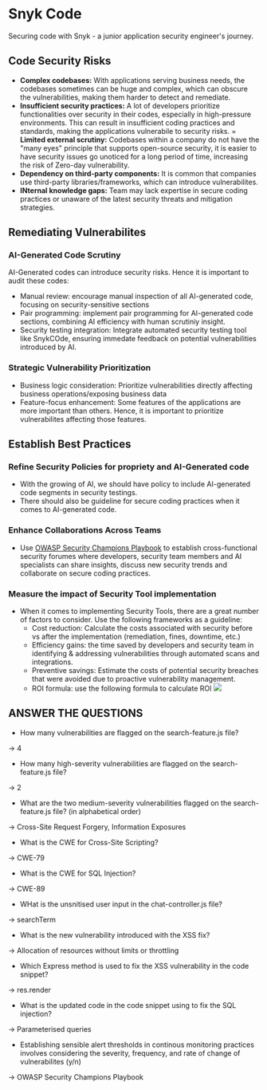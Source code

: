 # Snyk Code
Securing code with Snyk - a junior application security engineer's journey.

## Code Security Risks
- **Complex codebases:** With applications serving business needs, the codebases sometimes can be huge and complex, which can obscure the vulnerabilities, making them harder to detect and remediate.
- **Insufficient security practices:** A lot of developers prioritize functionalities over security in their codes, especially in high-pressure environments. This can result in insufficient coding practices and standards, making the applications vulnerabile to security risks.
= **Limited external scrutiny:** Codebases within a company do not have the "many eyes" principle that supports open-source security, it is easier to have security issues go unoticed for a long period of time, increasing the risk of Zero-day vulnerability.
- **Dependency on third-party components:** It is common that companies use third-party libraries/frameworks, which can introduce vulnerabilites.
- **INternal knowledge gaps:** Team may lack expertise in secure coding practices or unaware of the latest security threats and mitigation strategies.

## Remediating Vulnerabilites
### AI-Generated Code Scrutiny
AI-Generated codes can introduce security risks. Hence it is important to audit these codes:
- Manual review: encourage manual inspection of all AI-generated code, focusing on security-sensitive sections
- Pair programming: implement pair programming for AI-generated code sections, combining AI efficiency with human scrutiniy insight.
- Security testing integration: Integrate automated security testing tool like SnykCOde, ensuring immedate feedback on potential vulnerabilities introduced by AI.

### Strategic Vulnerability Prioritization
- Business logic consideration: Prioritize vulnerabilities directly affecting business operations/exposing business data
- Feature-focus enhancement: Some features of the applications are more important than others. Hence, it is important to prioritize vulnerabilites affecting those features.

## Establish Best Practices
### Refine Security Policies for propriety and AI-Generated code
- With the growing of AI, we should have policy to include AI-generated code segments in security testings. 
- There should also be guideline for secure coding practices when it comes to AI-generated code.

### Enhance Collaborations Across Teams
- Use [OWASP Security Champions Playbook](https://github.com/c0rdis/security-champions-playbook) to establish cross-functional security forumes where developers, security team members and AI specialists can share insights, discuss new security trends and collaborate on secure coding practices.

### Measure the impact of Security Tool implementation
- When it comes to implementing Security Tools, there are a great number of factors to consider. Use the following frameworks as a guideline:
	- Cost reduction: Calculate the costs associated with security before vs after the implementation (remediation, fines, downtime, etc.)
	- Efficiency gains: the time saved by developers and security team in identifying & addressing vulnerabilities through automated scans and integrations. 
	- Preventive savings: Estimate the costs of potential security breaches that were avoided due to proactive vulnerability management. 
	- ROI formula: use the following formula to calculate ROI
  		![](https://tryhackme-images.s3.amazonaws.com/user-uploads/600495397be6737041128e4a/room-content/04231fc8f30425714af6631f4c43d8cd.png)


## ANSWER THE QUESTIONS
- How many vulnerabilities are flagged on the search-feature.js file?

-> 4

- How many high-severity vulnerabilities are flagged on the search-feature.js file?

-> 2

- What are the two medium-severity vulnerabilities flagged on the search-feature.js file? (in alphabetical order)

-> Cross-Site Request Forgery, Information Exposures

- What is the CWE for Cross-Site Scripting?

-> CWE-79

- What is the CWE for SQL Injection?

-> CWE-89

- WHat is the unsnitised user input in the chat-controller.js file?

-> searchTerm

- What is the new vulnerability introduced with the XSS fix?

-> Allocation of resources without limits or throttling

- Which Express method is used to fix the XSS vulnerability in the code snippet?

-> res.render

- What is the updated code in the code snippet using to fix the SQL injection?

-> Parameterised queries

- Establishing sensible alert thresholds in continous monitoring practices involves considering the severity, frequency, and rate of change of vulnerabilites (y/n)

-> OWASP Security Champions Playbook

